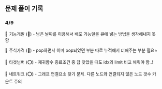 ## 문제 풀이 기록

### 4/9
🔄 기능개발 (🔺) - 남은 날짜를 이용해서 배포 가능일을 큐에 넣는 방법을 생각해내지 못함

🔄 주식가격 (🔺) - pop하면서 이미 pop되었던 부분 따로 누적해서 더해주는 부분 필요⭐

🔄 타겟넘버 (⭕) - 재귀함수 종료조건 중 답 찾았을 때도 idx와 limit 비교 해줘야 함..! 

🔄 네트워크 (⭕) - 그래프 연결요소 찾기 문제. 다른 노드와 연결되지 않은 노드 갯수 카운트 주의
